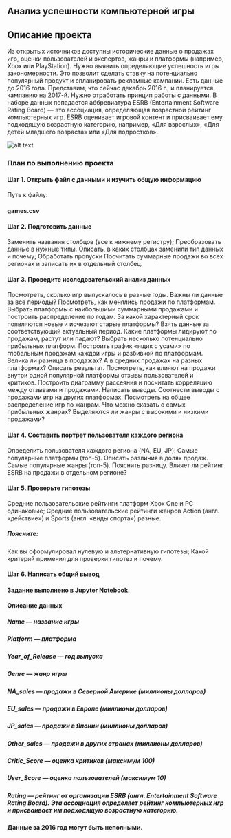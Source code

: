 
## Анализ успешности компьютерной игры

## Описание проекта

Из открытых источников доступны исторические данные о продажах игр, оценки пользователей и экспертов, жанры и платформы (например, Xbox или PlayStation). Нужно выявить определяющие успешность игры закономерности. Это позволит сделать ставку на потенциально популярный продукт и спланировать рекламные кампании.
Есть данные до 2016 года. Представим, что сейчас декабрь 2016 г., и планируется кампанию на 2017-й. Нужно отработать принцип работы с данными.
В наборе данных попадается аббревиатура ESRB (Entertainment Software Rating Board) — это ассоциация, определяющая возрастной рейтинг компьютерных игр. ESRB оценивает игровой контент и присваивает ему подходящую возрастную категорию, например, «Для взрослых», «Для детей младшего возраста» или «Для подростков».

![alt text](https://pbs.twimg.com/media/EOOWui6XsAAVYAI.jpg)

### План по выполнению проекта
#### Шаг 1. Открыть файл с данными и изучить общую информацию

Путь к файлу:
#### games.csv

#### Шаг 2. Подготовить данные

Заменить названия столбцов (все к нижнему регистру);
Преобразовать данные в нужные типы. Описать, в каких столбцах заменили тип данных и почему;
Обработать пропуски
Посчитать суммарные продажи во всех регионах и записать их в отдельный столбец.

#### Шаг 3. Проведите исследовательский анализ данных

Посмотреть, сколько игр выпускалось в разные годы. Важны ли данные за все периоды?
Посмотреть, как менялись продажи по платформам. Выбрать платформы с наибольшими суммарными продажами и построить распределение по годам. За какой характерный срок появляются новые и исчезают старые платформы?
Взять данные за соответствующий актуальный период.
Какие платформы лидируют по продажам, растут или падают? Выбрать несколько потенциально прибыльных платформ.
Построить график «ящик с усами» по глобальным продажам каждой игры и разбивкой по платформам. Велика ли разница в продажах? А в средних продажах на разных платформах? Описать результат.
Посмотреть, как влияют на продажи внутри одной популярной платформы отзывы пользователей и критиков. Построить диаграмму рассеяния и посчитать корреляцию между отзывами и продажами. Написать выводы.
Соотнести выводы с продажами игр на других платформах.
Посмотреть на общее распределение игр по жанрам. Что можно сказать о самых прибыльных жанрах? Выделяются ли жанры с высокими и низкими продажами?

#### Шаг 4. Составить портрет пользователя каждого региона

Определить пользователя каждого региона (NA, EU, JP):
Самые популярные платформы (топ-5). Описать различия в долях продаж.
Самые популярные жанры (топ-5). Пояснить разницу.
Влияет ли рейтинг ESRB на продажи в отдельном регионе?

#### Шаг 5. Проверьте гипотезы

Средние пользовательские рейтинги платформ Xbox One и PC одинаковые;
Средние пользовательские рейтинги жанров Action (англ. «действие») и Sports (англ. «виды спорта») разные.

   ##### Поясните:
Как вы сформулировал нулевую и альтернативную гипотезы;
Какой критерий применил для проверки гипотез и почему.

#### Шаг 6. Напиcать общий вывод

#### Задание выполнено в Jupyter Notebook. 

#### Описание данных
##### Name — название игры
##### Platform — платформа
##### Year_of_Release — год выпуска
##### Genre — жанр игры
##### NA_sales — продажи в Северной Америке (миллионы долларов)
##### EU_sales — продажи в Европе (миллионы долларов)
##### JP_sales — продажи в Японии (миллионы долларов)
##### Other_sales — продажи в других странах (миллионы долларов)
##### Critic_Score — оценка критиков (максимум 100)
##### User_Score — оценка пользователей (максимум 10)
##### Rating — рейтинг от организации ESRB (англ. Entertainment Software Rating Board). Эта ассоциация определяет рейтинг компьютерных игр и присваивает им подходящую возрастную категорию.

#### Данные за 2016 год могут быть неполными.
